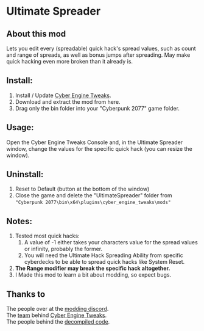 # Ultimate Spreader
## About this mod

Lets you edit every (spreadable) quick hack's spread values, such as count and range of spreads, as well as bonus jumps after spreading.
May make quick hacking even more broken than it already is.

## Install:
1) Install / Update [Cyber Engine Tweaks](https://www.nexusmods.com/cyberpunk2077/mods/107).
2) Download and extract the mod from here.
3) Drag only the bin folder into your "Cyberpunk 2077" game folder.

## Usage:
Open the Cyber Engine Tweaks Console and, in the Ultimate Spreader window, change the values for the specific quick hack (you can resize the window).

## Uninstall:
1) Reset to Default (button at the bottom of the window)
2) Close the game and delete the "UltimateSpreader" folder from `"Cyberpunk 2077\bin\x64\plugins\cyber_engine_tweaks\mods"`

## Notes:
1) Tested most quick hacks:
   1) A value of -1 either takes your characters value for the spread values or infinity, probably the former.
   2) You will need the Ultimate Hack Spreading Ability from specific cyberdecks to be able to spread quick hacks like System Reset.
2) **The Range modifier may break the specific hack altogether.**
3) I Made this mod to learn a bit about modding, so expect bugs.

## Thanks to
The people over at the [modding discord](https://discord.gg/Epkq79kd96).  
The [team](https://github.com/yamashi/CyberEngineTweaks/graphs/contributors) behind [Cyber Engine Tweaks](https://github.com/yamashi/CyberEngineTweaks).  
The people behind the [decompiled code](https://codeberg.org/adamsmasher/cyberpunk).
